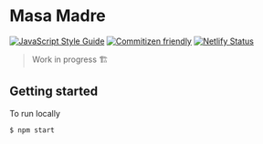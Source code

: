 # Masa Madre

[![JavaScript Style Guide](https://img.shields.io/badge/code_style-standard-brightgreen.svg)](https://standardjs.com)
[![Commitizen friendly](https://img.shields.io/badge/commitizen-friendly-brightgreen.svg)](http://commitizen.github.io/cz-cli/)
[![Netlify Status](https://api.netlify.com/api/v1/badges/7780ac9a-140d-474a-8dd3-34aceaa3b11b/deploy-status)](https://app.netlify.com/sites/masamadrecerca/deploys)

> Work in progress 🏗

## Getting started
To run locally
```
$ npm start
```
